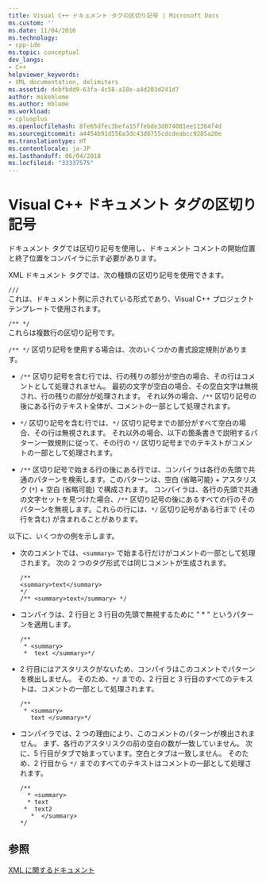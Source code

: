 ```yaml
---
title: Visual C++ ドキュメント タグの区切り記号 | Microsoft Docs
ms.custom: ''
ms.date: 11/04/2016
ms.technology:
- cpp-ide
ms.topic: conceptual
dev_langs:
- C++
helpviewer_keywords:
- XML documentation, delimiters
ms.assetid: debfbdd9-63fa-4c58-a18e-a4d203d241d7
author: mikeblome
ms.author: mblome
ms.workload:
- cplusplus
ms.openlocfilehash: 8fe65dfec3befa15ffebde3d074081ee11364f4d
ms.sourcegitcommit: a4454b91d556a3dc43d8755cdcdeabcc9285a20e
ms.translationtype: HT
ms.contentlocale: ja-JP
ms.lasthandoff: 06/04/2018
ms.locfileid: "33337575"
---
```

# <a name="delimiters-for-visual-c-documentation-tags"></a>Visual C++ ドキュメント タグの区切り記号
ドキュメント タグでは区切り記号を使用し、ドキュメント コメントの開始位置と終了位置をコンパイラに示す必要があります。  
  
 XML ドキュメント タグでは、次の種類の区切り記号を使用できます。  
  
 `///`  
 これは、ドキュメント例に示されている形式であり、Visual C++ プロジェクト テンプレートで使用されます。  
  
 `/** */`  
 これらは複数行の区切り記号です。  
  
 `/** */` 区切り記号を使用する場合は、次のいくつかの書式設定規則があります。  
  
-   `/**` 区切り記号を含む行では、行の残りの部分が空白の場合、その行はコメントとして処理されません。 最初の文字が空白の場合、その空白文字は無視され、行の残りの部分が処理されます。 それ以外の場合、`/**` 区切り記号の後にある行のテキスト全体が、コメントの一部として処理されます。  
  
-   `*/` 区切り記号を含む行では、`*/` 区切り記号までの部分がすべて空白の場合、その行は無視されます。 それ以外の場合、以下の箇条書きで説明するパターン一致規則に従って、その行の `*/` 区切り記号までのテキストがコメントの一部として処理されます。  
  
-   `/**` 区切り記号で始まる行の後にある行では、コンパイラは各行の先頭で共通のパターンを検索します。このパターンは、空白 (省略可能) + アスタリスク (`*`) + 空白 (省略可能) で構成されます。 コンパイラは、各行の先頭で共通の文字セットを見つけた場合、`/**` 区切り記号の後にあるすべての行のそのパターンを無視します。これらの行には、`*/` 区切り記号がある行まで (その行を含む) が含まれることがあります。  
  
 以下に、いくつかの例を示します。  
  
-   次のコメントでは、`<summary>` で始まる行だけがコメントの一部として処理されます。 次の 2 つのタグ形式では同じコメントが生成されます。  
  
    ```  
    /**  
    <summary>text</summary>   
    */  
    /** <summary>text</summary> */  
    ```  
  
-   コンパイラは、2 行目と 3 行目の先頭で無視するために " * " というパターンを適用します。  
  
    ```  
    /**  
     * <summary>  
     *  text </summary>*/  
    ```  
  
-   2 行目にはアスタリスクがないため、コンパイラはこのコメントでパターンを検出しません。 そのため、`*/` までの、2 行目と 3 行目のすべてのテキストは、コメントの一部として処理されます。  
  
    ```  
    /**  
     * <summary>  
       text </summary>*/  
    ```  
  
-   コンパイラでは、2 つの理由により、このコメントのパターンが検出されません。 まず、各行のアスタリスクの前の空白の数が一致していません。 次に、5 行目がタブで始まっています。空白とタブは一致しません。 そのため、2 行目から `*/` までのすべてのテキストはコメントの一部として処理されます。  
  
    ```  
    /**  
      * <summary>  
      * text   
     *  text2  
       *  </summary>  
    */  
    ```  
  
## <a name="see-also"></a>参照  
 [XML に関するドキュメント](../ide/xml-documentation-visual-cpp.md)